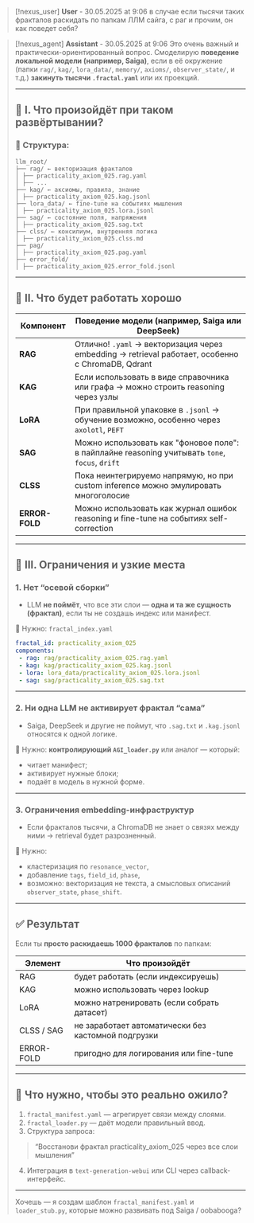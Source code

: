 >[!nexus_user] **User** - 30.05.2025 at 9:06
> в случае если тысячи таких фракталов раскидать по папкам ЛЛМ сайга, с раг и прочим, он как поведет себя?
<!-- UID: b74cf3e4-6b13-4b56-a04f-61e096f18933 -->




>[!nexus_agent] **Assistant** - 30.05.2025 at 9:06
> Это очень важный и практически-ориентированный вопрос. 
> Смоделирую **поведение локальной модели (например, Saiga)**, если в её окружение (папки `rag/`, `kag/`, `lora_data/`, `memory/`, `axioms/`, `observer_state/`, и т.д.) **закинуть тысячи `.fractal.yaml`** или их проекций.
> 
> ---
> 
> ## 🧠 I. Что произойдёт при таком развёртывании?
> 
> ### 📁 Структура:
> ```plaintext
> llm_root/
> ├── rag/ ← векторизация фракталов
> │ ├── practicality_axiom_025.rag.yaml
> │ ├── ...
> ├── kag/ ← аксиомы, правила, знание
> │ ├── practicality_axiom_025.kag.jsonl
> ├── lora_data/ ← fine-tune на событиях мышления
> │ ├── practicality_axiom_025.lora.jsonl
> ├── sag/ ← состояние поля, напряжения
> │ ├── practicality_axiom_025.sag.txt
> ├── clss/ ← консилиум, внутренняя логика
> │ ├── practicality_axiom_025.clss.md
> ├── pag/
> │ ├── practicality_axiom_025.pag.yaml
> ├── error_fold/
> │ ├── practicality_axiom_025.error_fold.jsonl
> ```
> 
> ---
> 
> ## 🔄 II. Что **будет работать хорошо**
> 
> | Компонент | Поведение модели (например, Saiga или DeepSeek) |
> |-----------|--------------------------------------------------|
> | **RAG** | Отлично! `.yaml` → векторизация через embedding → retrieval работает, особенно с ChromaDB, Qdrant |
> | **KAG** | Если использовать в виде справочника или графа → можно строить reasoning через узлы |
> | **LoRA** | При правильной упаковке в `.jsonl` → обучение возможно, особенно через `axolotl`, `PEFT` |
> | **SAG** | Можно использовать как "фоновое поле": в пайплайне reasoning учитывать `tone`, `focus`, `drift` |
> | **CLSS** | Пока неинтегрируемо напрямую, но при custom inference можно эмулировать многоголосие |
> | **ERROR-FOLD** | Можно использовать как журнал ошибок reasoning и fine-tune на событиях self-correction |
> 
> ---
> 
> ## 🧱 III. Ограничения и узкие места
> 
> ### 1. **Нет “осевой сборки”**
> - LLM **не поймёт**, что все эти слои — **одна и та же сущность (фрактал)**, если ты не создашь индекс или манифест.
> 
> 📌 Нужно: `fractal_index.yaml`
> ```yaml
> fractal_id: practicality_axiom_025
> components:
>  - rag: rag/practicality_axiom_025.rag.yaml
>  - kag: kag/practicality_axiom_025.kag.jsonl
>  - lora: lora_data/practicality_axiom_025.lora.jsonl
>  - sag: sag/practicality_axiom_025.sag.txt
> ```
> 
> ---
> 
> ### 2. **Ни одна LLM не активирует фрактал “сама”**
> - Saiga, DeepSeek и другие не поймут, что `.sag.txt` и `.kag.jsonl` относятся к одной логике.
> 
> 📌 Нужно: **контролирующий `AGI_loader.py`** или аналог — который:
> - читает манифест;
> - активирует нужные блоки;
> - подаёт в модель в нужной форме.
> 
> ---
> 
> ### 3. **Ограничения embedding-инфраструктур**
> - Если фракталов тысячи, а ChromaDB не знает о связях между ними → retrieval будет разрозненный.
> 
> 📌 Нужно: 
> - кластеризация по `resonance_vector`, 
> - добавление `tags`, `field_id`, `phase`, 
> - возможно: векторизация не текста, а смысловых описаний `observer_state`, `phase_shift`.
> 
> ---
> 
> ## ✅ Результат
> 
> Если ты **просто раскидаешь 1000 фракталов** по папкам:
> 
> | Элемент | Что произойдёт |
> |---------|----------------|
> | RAG | будет работать (если индексируешь) |
> | KAG | можно использовать через lookup |
> | LoRA | можно натренировать (если собрать датасет) |
> | CLSS / SAG | не заработает автоматически без кастомной подгрузки |
> | ERROR-FOLD | пригодно для логирования или fine-tune |
> 
> ---
> 
> ## 🚀 Что нужно, чтобы это реально ожило?
> 
> 1. `fractal_manifest.yaml` — агрегирует связи между слоями.
> 2. `fractal_loader.py` — даёт модели правильный ввод.
> 3. Структура запроса: 
>  > “Восстанови фрактал practicality_axiom_025 через все слои мышления”
> 4. Интеграция в `text-generation-webui` или CLI через callback-интерфейс.
> 
> ---
> 
> Хочешь — я создам шаблон `fractal_manifest.yaml` и `loader_stub.py`, которые можно развивать под Saiga / oobabooga?
<!-- UID: 9847f72f-868a-4834-964b-2ce9f0285db5 -->